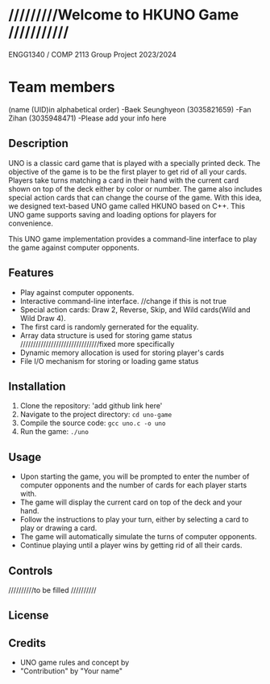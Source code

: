 # /////////Welcome to HKUNO Game ///////////
ENGG1340 / COMP 2113 Group Project 2023/2024
# Team members
(name (UID)in alphabetical order)
-Baek Seunghyeon (3035821659)
-Fan Zihan (3035948471)
-Please add your info here

## Description
UNO is a classic card game that is played with a specially printed deck. The objective of the game is to be the first player to get rid of all your cards. Players take turns matching a card in their hand with the current card shown on top of the deck either by color or number. The game also includes special action cards that can change the course of the game. With this idea, we designed text-based UNO game called HKUNO based on C++. This UNO game supports saving and loading options for players for convenience.  

This UNO game implementation provides a command-line interface to play the game against computer opponents.

## Features
- Play against computer opponents.
- Interactive command-line interface. //change if this is not true
- Special action cards: Draw 2, Reverse, Skip, and Wild cards(Wild and Wild Draw 4).
- The first card is randomly gernerated for the equality.
- Array data structure is used for storing game status ///////////////////////////////fixed more specifically
- Dynamic memory allocation is used for storing player's cards
- File I/O mechanism for storing or loading game status

## Installation
1. Clone the repository: 'add github link here'
2. Navigate to the project directory: `cd uno-game`
3. Compile the source code: `gcc uno.c -o uno`
4. Run the game: `./uno`

## Usage
- Upon starting the game, you will be prompted to enter the number of computer opponents and the number of cards for each player starts with.
- The game will display the current card on top of the deck and your hand.
- Follow the instructions to play your turn, either by selecting a card to play or drawing a card.
- The game will automatically simulate the turns of computer opponents.
- Continue playing until a player wins by getting rid of all their cards.

## Controls
//////////to be filled //////////

## License


## Credits
- UNO game rules and concept by
- "Contribution" by "Your name"

